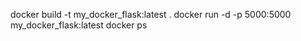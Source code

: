 docker build -t my_docker_flask:latest .
docker run -d -p 5000:5000 my_docker_flask:latest
docker ps

